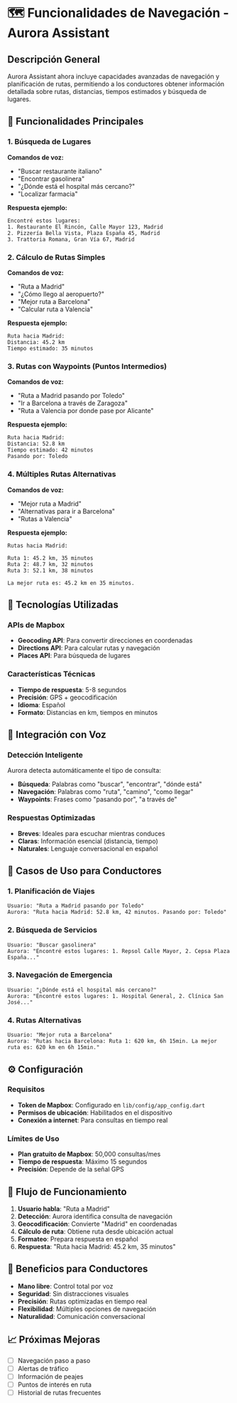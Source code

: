 # 🗺️ Funcionalidades de Navegación - Aurora Assistant

## Descripción General

Aurora Assistant ahora incluye capacidades avanzadas de navegación y planificación de rutas, permitiendo a los conductores obtener información detallada sobre rutas, distancias, tiempos estimados y búsqueda de lugares.

## 🎯 Funcionalidades Principales

### 1. Búsqueda de Lugares
**Comandos de voz:**
- "Buscar restaurante italiano"
- "Encontrar gasolinera"
- "¿Dónde está el hospital más cercano?"
- "Localizar farmacia"

**Respuesta ejemplo:**
```
Encontré estos lugares:
1. Restaurante El Rincón, Calle Mayor 123, Madrid
2. Pizzería Bella Vista, Plaza España 45, Madrid
3. Trattoria Romana, Gran Vía 67, Madrid
```

### 2. Cálculo de Rutas Simples
**Comandos de voz:**
- "Ruta a Madrid"
- "¿Cómo llego al aeropuerto?"
- "Mejor ruta a Barcelona"
- "Calcular ruta a Valencia"

**Respuesta ejemplo:**
```
Ruta hacia Madrid:
Distancia: 45.2 km
Tiempo estimado: 35 minutos
```

### 3. Rutas con Waypoints (Puntos Intermedios)
**Comandos de voz:**
- "Ruta a Madrid pasando por Toledo"
- "Ir a Barcelona a través de Zaragoza"
- "Ruta a Valencia por donde pase por Alicante"

**Respuesta ejemplo:**
```
Ruta hacia Madrid:
Distancia: 52.8 km
Tiempo estimado: 42 minutos
Pasando por: Toledo
```

### 4. Múltiples Rutas Alternativas
**Comandos de voz:**
- "Mejor ruta a Madrid"
- "Alternativas para ir a Barcelona"
- "Rutas a Valencia"

**Respuesta ejemplo:**
```
Rutas hacia Madrid:

Ruta 1: 45.2 km, 35 minutos
Ruta 2: 48.7 km, 32 minutos
Ruta 3: 52.1 km, 38 minutos

La mejor ruta es: 45.2 km en 35 minutos.
```

## 🔧 Tecnologías Utilizadas

### APIs de Mapbox
- **Geocoding API**: Para convertir direcciones en coordenadas
- **Directions API**: Para calcular rutas y navegación
- **Places API**: Para búsqueda de lugares

### Características Técnicas
- **Tiempo de respuesta**: 5-8 segundos
- **Precisión**: GPS + geocodificación
- **Idioma**: Español
- **Formato**: Distancias en km, tiempos en minutos

## 📱 Integración con Voz

### Detección Inteligente
Aurora detecta automáticamente el tipo de consulta:
- **Búsqueda**: Palabras como "buscar", "encontrar", "dónde está"
- **Navegación**: Palabras como "ruta", "camino", "como llegar"
- **Waypoints**: Frases como "pasando por", "a través de"

### Respuestas Optimizadas
- **Breves**: Ideales para escuchar mientras conduces
- **Claras**: Información esencial (distancia, tiempo)
- **Naturales**: Lenguaje conversacional en español

## 🚗 Casos de Uso para Conductores

### 1. Planificación de Viajes
```
Usuario: "Ruta a Madrid pasando por Toledo"
Aurora: "Ruta hacia Madrid: 52.8 km, 42 minutos. Pasando por: Toledo"
```

### 2. Búsqueda de Servicios
```
Usuario: "Buscar gasolinera"
Aurora: "Encontré estos lugares: 1. Repsol Calle Mayor, 2. Cepsa Plaza España..."
```

### 3. Navegación de Emergencia
```
Usuario: "¿Dónde está el hospital más cercano?"
Aurora: "Encontré estos lugares: 1. Hospital General, 2. Clínica San José..."
```

### 4. Rutas Alternativas
```
Usuario: "Mejor ruta a Barcelona"
Aurora: "Rutas hacia Barcelona: Ruta 1: 620 km, 6h 15min. La mejor ruta es: 620 km en 6h 15min."
```

## ⚙️ Configuración

### Requisitos
- **Token de Mapbox**: Configurado en `lib/config/app_config.dart`
- **Permisos de ubicación**: Habilitados en el dispositivo
- **Conexión a internet**: Para consultas en tiempo real

### Límites de Uso
- **Plan gratuito de Mapbox**: 50,000 consultas/mes
- **Tiempo de respuesta**: Máximo 15 segundos
- **Precisión**: Depende de la señal GPS

## 🔄 Flujo de Funcionamiento

1. **Usuario habla**: "Ruta a Madrid"
2. **Detección**: Aurora identifica consulta de navegación
3. **Geocodificación**: Convierte "Madrid" en coordenadas
4. **Cálculo de ruta**: Obtiene ruta desde ubicación actual
5. **Formateo**: Prepara respuesta en español
6. **Respuesta**: "Ruta hacia Madrid: 45.2 km, 35 minutos"

## 🎯 Beneficios para Conductores

- **Mano libre**: Control total por voz
- **Seguridad**: Sin distracciones visuales
- **Precisión**: Rutas optimizadas en tiempo real
- **Flexibilidad**: Múltiples opciones de navegación
- **Naturalidad**: Comunicación conversacional

## 📈 Próximas Mejoras

- [ ] Navegación paso a paso
- [ ] Alertas de tráfico
- [ ] Información de peajes
- [ ] Puntos de interés en ruta
- [ ] Historial de rutas frecuentes 